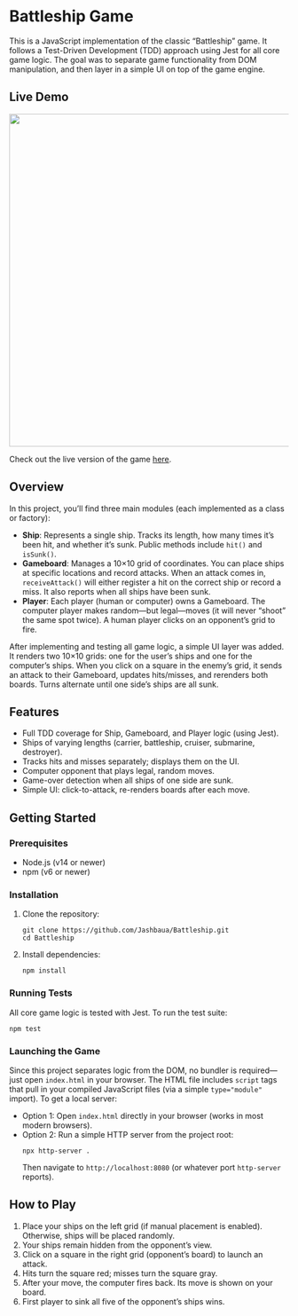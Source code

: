 <body>
  <h1>Battleship Game</h1>
  <p>
    This is a JavaScript implementation of the classic “Battleship” game. It follows a Test-Driven Development (TDD) approach using Jest for all core game logic. The goal was to separate game functionality from DOM manipulation, and then layer in a simple UI on top of the game engine.
  </p>

  <h2>Live Demo</h2>
  <img src="https://github.com/user-attachments/assets/a30527d3-2fb1-4c01-a22a-95ab677efa44" width="600"/>
  <p>
    Check out the live version of the game <a href="https://Jashbaua.github.io/Battleship/" target="_blank" rel="noopener">here</a>.
  </p>

  <h2>Overview</h2>
  <p>
    In this project, you’ll find three main modules (each implemented as a class or factory):
  </p>
  <ul>
    <li>
      <strong>Ship</strong>: Represents a single ship. Tracks its length, how many times it’s been hit, and whether it’s sunk. Public methods include <code>hit()</code> and <code>isSunk()</code>.
    </li>
    <li>
      <strong>Gameboard</strong>: Manages a 10×10 grid of coordinates. You can place ships at specific locations and record attacks. When an attack comes in, <code>receiveAttack()</code> will either register a hit on the correct ship or record a miss. It also reports when all ships have been sunk.
    </li>
    <li>
      <strong>Player</strong>: Each player (human or computer) owns a Gameboard. The computer player makes random—but legal—moves (it will never “shoot” the same spot twice). A human player clicks on an opponent’s grid to fire.
    </li>
  </ul>
  <p>
    After implementing and testing all game logic, a simple UI layer was added. It renders two 10×10 grids: one for the user’s ships and one for the computer’s ships. When you click on a square in the enemy’s grid, it sends an attack to their Gameboard, updates hits/misses, and rerenders both boards. Turns alternate until one side’s ships are all sunk.
  </p>

  <h2>Features</h2>
  <ul>
    <li>Full TDD coverage for Ship, Gameboard, and Player logic (using Jest).</li>
    <li>Ships of varying lengths (carrier, battleship, cruiser, submarine, destroyer).</li>
    <li>Tracks hits and misses separately; displays them on the UI.</li>
    <li>Computer opponent that plays legal, random moves.</li>
    <li>Game-over detection when all ships of one side are sunk.</li>
    <li>Simple UI: click-to-attack, re-renders boards after each move.</li>
  </ul>

  <h2>Getting Started</h2>
  <h3>Prerequisites</h3>
  <ul>
    <li>Node.js (v14 or newer)</li>
    <li>npm (v6 or newer)</li>
  </ul>

  <h3>Installation</h3>
  <ol>
    <li>Clone the repository:
      <pre><code>git clone https://github.com/Jashbaua/Battleship.git
cd Battleship</code></pre>
    </li>
    <li>Install dependencies:
      <pre><code>npm install</code></pre>
    </li>
  </ol>

  <h3>Running Tests</h3>
  <p>All core game logic is tested with Jest. To run the test suite:</p>
  <pre><code>npm test</code></pre>

  <h3>Launching the Game</h3>
  <p>
    Since this project separates logic from the DOM, no bundler is required—just open <code>index.html</code> in your browser. The HTML file includes <code>script</code> tags that pull in your compiled JavaScript files (via a simple <code>type="module"</code> import). To get a local server:
  </p>
  <ul>
    <li>Option 1: Open <code>index.html</code> directly in your browser (works in most modern browsers).</li>
    <li>Option 2: Run a simple HTTP server from the project root:
      <pre><code>npx http-server .</code></pre>
      Then navigate to <code>http://localhost:8080</code> (or whatever port <code>http-server</code> reports).
    </li>
  </ul>

  <h2>How to Play</h2>
  <ol>
    <li>Place your ships on the left grid (if manual placement is enabled). Otherwise, ships will be placed randomly.</li>
    <li>Your ships remain hidden from the opponent’s view.</li>
    <li>Click on a square in the right grid (opponent’s board) to launch an attack.</li>
    <li>Hits turn the square red; misses turn the square gray.</li>
    <li>After your move, the computer fires back. Its move is shown on your board.</li>
    <li>First player to sink all five of the opponent’s ships wins.</li>
  </ol>
</body>
